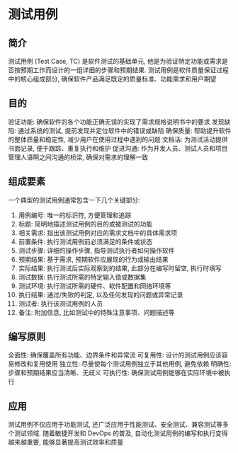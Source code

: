 # 测试用例

## 简介

测试用例 (Test Case, TC) 是软件测试的基础单元, 他是为验证特定功能或需求是否按预期工作而设计的一组详细的步骤和预期结果. 测试用例是软件质量保证过程中的核心组成部分, 确保软件产品满足既定的质量标准、功能需求和用户期望

## 目的

验证功能: 确保软件的各个功能正确无误的实现了需求规格说明书中的要求
发现缺陷: 通过系统的测试, 提前发现并定位软件中的错误或缺陷
确保质量: 帮助提升软件的整体质量和稳定性, 减少用户在使用过程中遇到的问题
文档话: 为测试活动提供书面记录, 便于跟踪、重复执行和维护
促进沟通: 作为开发人员、测试人员和项目管理人语啊之间沟通的桥梁, 确保对需求的理解一致

## 组成要素

一个典型的测试用例通常包含一下几个关键部分:

1. 用例编号: 唯一的标识符, 方便管理和追踪
2. 标题: 简明地描述测试用例的目的或被测试的功能
3. 相关需求: 指出该测试用例对应的需求文档中的具体需求项
4. 前置条件: 执行测试用例前必须满足的条件或状态
5. 测试步骤: 详细的操作步骤, 指导测试执行者如何操作软件
6. 预期结果: 基于需求, 预期软件应展现的行为或输出结果
7. 实际结果: 执行测试后实际观察到的结果, 此部分在编写时留空, 执行时填写
8. 测试数据: 执行测试所需的特定输入值或数据集
9. 测试环境: 执行测试所需的硬件、软件配置和网络环境等
10. 执行结果: 通过/失败的判定, 以及任何发现的问题或异常记录
11. 测试者: 执行该测试用例的人员
12. 备注: 附加信息, 比如测试中的特殊注意事项、问题描述等

## 编写原则

全面性: 确保覆盖所有功能、边界条件和异常流
可复用性: 设计的测试用例应该容易修改和复用使用
独立性: 尽量使每个测试用例独立于其他用例, 避免依赖
明确性: 步骤和预期结果应当清晰、无歧义
可执行性: 确保测试用例能够在实际环境中被执行

## 应用

测试用例不仅应用于功能测试, 还广泛应用于性能测试、安全测试、兼容测试等多个测试领域. 随着敏捷开发和 DevOps 的普及, 自动化测试用例的编写和执行变得越来越重要, 能够显著提高测试效率和质量
